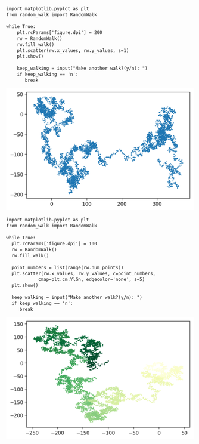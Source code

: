     import matplotlib.pyplot as plt
    from random_walk import RandomWalk

    while True:
        plt.rcParams['figure.dpi'] = 200
        rw = RandomWalk()
        rw.fill_walk()
        plt.scatter(rw.x_values, rw.y_values, s=1)
        plt.show()
    
        keep_walking = input("Make another walk?(y/n): ")
        if keep_walking == 'n':
           break

![image](https://github.com/PythonandLee/Python_Matplotlib/blob/master/random_walk.jpg)

    import matplotlib.pyplot as plt
    from random_walk import RandomWalk

    while True:
      plt.rcParams['figure.dpi'] = 100
      rw = RandomWalk()
      rw.fill_walk()
    
      point_numbers = list(range(rw.num_points))
      plt.scatter(rw.x_values, rw.y_values, c=point_numbers,
                cmap=plt.cm.YlGn, edgecolor='none', s=5)
      plt.show()

      keep_walking = input("Make another walk?(y/n): ")
      if keep_walking == 'n':
         break
         
![image](https://github.com/PythonandLee/Python_Matplotlib/blob/master/random2_walk.jpg)
